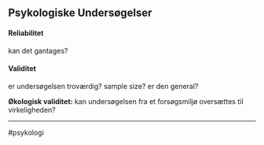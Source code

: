 ## Psykologiske Undersøgelser

#### Reliabilitet
kan det gantages?

#### Validitet
er undersøgelsen troværdig? sample size? er den general? 

**Økologisk validitet:** kan undersøgelsen fra et forsøgsmiljø oversættes til virkeligheden?

---

#psykologi